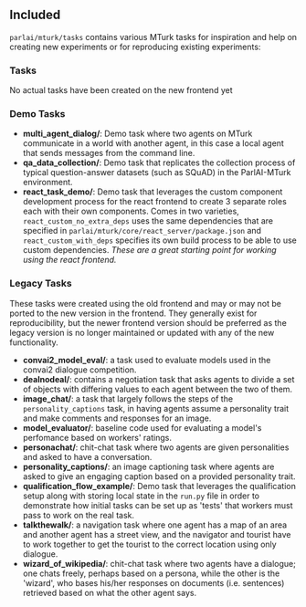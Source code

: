 ## Included

`parlai/mturk/tasks` contains various MTurk tasks for inspiration and help on creating new experiments or for reproducing existing experiments:

### Tasks

No actual tasks have been created on the new frontend yet

### Demo Tasks

- **multi_agent_dialog/**: Demo task where two agents on MTurk communicate in a world with another agent, in this case a local agent that sends messages from the command line.
- **qa_data_collection/**: Demo task that replicates the collection process of typical question-answer datasets (such as SQuAD) in the ParlAI-MTurk environment.
- **react_task_demo/**: Demo task that leverages the custom component development process for the react frontend to create 3 separate roles each with their own components. Comes in two varieties, `react_custom_no_extra_deps` uses the same dependencies that are specified in `parlai/mturk/core/react_server/package.json` and `react_custom_with_deps` specifies its own build process to be able to use custom dependencies. *These are a great starting point for working using the react frontend.*

### Legacy Tasks

These tasks were created using the old frontend and may or may not be ported to the new version in the frontend. They generally exist for reproducibility, but the newer frontend version should be preferred as the legacy version is no longer maintained or updated with any of the new functionality.

- **convai2_model_eval/**: a task used to evaluate models used in the convai2 dialogue competition.
- **dealnodeal/**: contains a negotiation task that asks agents to divide a set of objects with differing values to each agent between the two of them.
- **image_chat/**: a task that largely follows the steps of the `personality_captions` task, in having agents assume a personality trait and make comments and responses for an image.
- **model_evaluator/**: baseline code used for evaluating a model's perfomance based on workers' ratings.
- **personachat/**: chit-chat task where two agents are given personalities and asked to have a conversation.
- **personality_captions/**: an image captioning task where agents are asked to give an engaging caption based on a provided personality trait.
- **qualification_flow_example/**: Demo task that leverages the qualification setup along with storing local state in the `run.py` file in order to demonstrate how initial tasks can be set up as 'tests' that workers must pass to work on the real task.
- **talkthewalk/**: a navigation task where one agent has a map of an area and another agent has a street view, and the navigator and tourist have to work together to get the tourist to the correct location using only dialogue.
- **wizard_of_wikipedia/**: chit-chat task where two agents have a dialogue; one chats freely, perhaps based on a persona, while the other is the 'wizard', who bases his/her responses on documents (i.e. sentences) retrieved based on what the other agent says.
